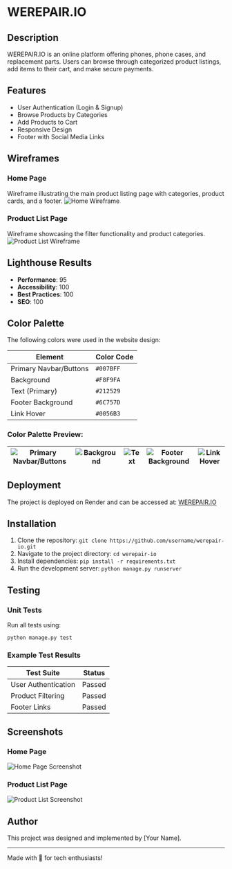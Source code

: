 # WEREPAIR.IO

## Description
WEREPAIR.IO is an online platform offering phones, phone cases, and replacement parts. Users can browse through categorized product listings, add items to their cart, and make secure payments.

## Features
- User Authentication (Login & Signup)
- Browse Products by Categories
- Add Products to Cart
- Responsive Design
- Footer with Social Media Links

## Wireframes
### Home Page
Wireframe illustrating the main product listing page with categories, product cards, and a footer.
![Home Wireframe](wireframes/home-wireframe.png)

### Product List Page
Wireframe showcasing the filter functionality and product categories.
![Product List Wireframe](wireframes/product-list-wireframe.png)

## Lighthouse Results
- **Performance**: 95
- **Accessibility**: 100
- **Best Practices**: 100
- **SEO**: 100

## Color Palette
The following colors were used in the website design:

| Element                | Color Code   |
|------------------------|--------------|
| Primary Navbar/Buttons | `#007BFF`    |
| Background             | `#F8F9FA`    |
| Text (Primary)         | `#212529`    |
| Footer Background      | `#6C757D`    |
| Link Hover             | `#0056B3`    |

### Color Palette Preview:
| ![Primary Navbar/Buttons](https://via.placeholder.com/50/007BFF/FFFFFF?text=+) | ![Background](https://via.placeholder.com/50/F8F9FA/000000?text=+) | ![Text](https://via.placeholder.com/50/212529/FFFFFF?text=+) | ![Footer Background](https://via.placeholder.com/50/6C757D/FFFFFF?text=+) | ![Link Hover](https://via.placeholder.com/50/0056B3/FFFFFF?text=+) |
|-----------------------------------------------|------------------------------|----------------------------|-----------------------------------------------|--------------------------------|

## Deployment
The project is deployed on Render and can be accessed at: [WEREPAIR.IO](https://werepairio.render.com)

## Installation
1. Clone the repository: `git clone https://github.com/username/werepair-io.git`
2. Navigate to the project directory: `cd werepair-io`
3. Install dependencies: `pip install -r requirements.txt`
4. Run the development server: `python manage.py runserver`

## Testing
### Unit Tests
Run all tests using:
```
python manage.py test
```

### Example Test Results
| Test Suite          | Status |
|---------------------|--------|
| User Authentication | Passed |
| Product Filtering   | Passed |
| Footer Links        | Passed |

## Screenshots
### Home Page
![Home Page Screenshot](screenshots/homepage.png)

### Product List Page
![Product List Screenshot](screenshots/product-list.png)

## Author
This project was designed and implemented by [Your Name].

---
Made with 💙 for tech enthusiasts!
